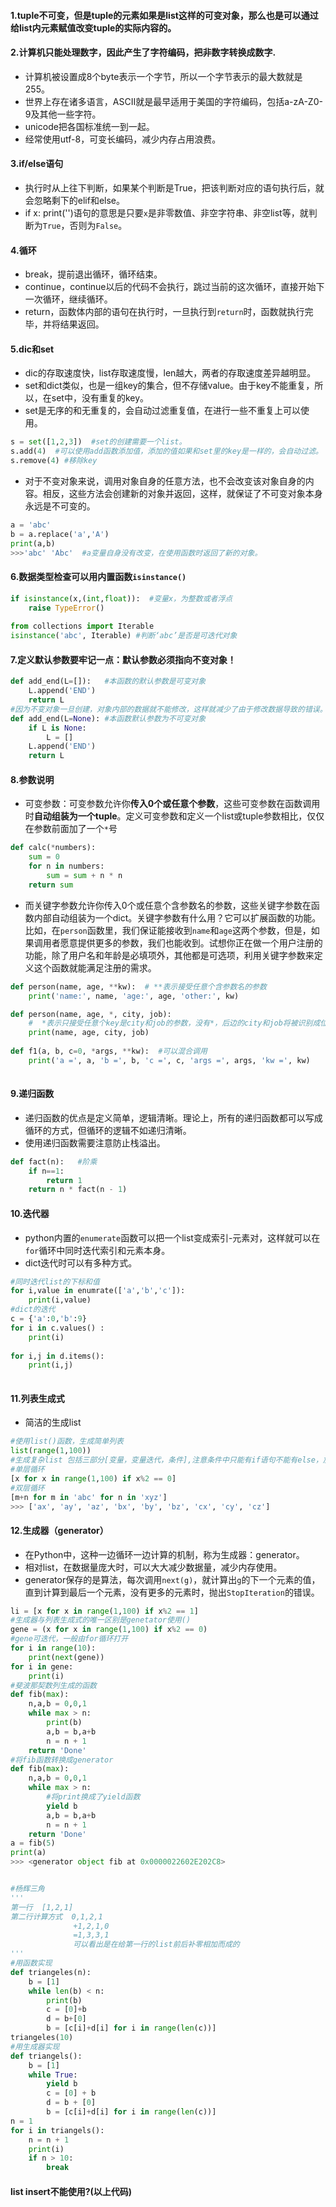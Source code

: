 #### 1.tuple不可变，但是tuple的元素如果是list这样的可变对象，那么也是可以通过给list内元素赋值改变tuple的实际内容的。

#### 2.计算机只能处理数字，因此产生了字符编码，把非数字转换成数字.

- 计算机被设置成8个byte表示一个字节，所以一个字节表示的最大数就是255。
- 世界上存在诸多语言，ASCII就是最早适用于美国的字符编码，包括a-zA-Z0-9及其他一些字符。
- unicode把各国标准统一到一起。
- 经常使用utf-8，可变长编码，减少内存占用浪费。

#### 3.if/else语句

- 执行时从上往下判断，如果某个判断是True，把该判断对应的语句执行后，就会忽略剩下的elif和else。
- if x:  print('')语句的意思是只要`x`是非零数值、非空字符串、非空list等，就判断为`True`，否则为`False`。

#### 4.循环

- break，提前退出循环，循环结束。
- continue，continue以后的代码不会执行，跳过当前的这次循环，直接开始下一次循环，继续循环。
- return，函数体内部的语句在执行时，一旦执行到`return`时，函数就执行完毕，并将结果返回。

#### 5.dic和set

- dic的存取速度快，list存取速度慢，len越大，两者的存取速度差异越明显。
- set和dict类似，也是一组key的集合，但不存储value。由于key不能重复，所以，在set中，没有重复的key。
- set是无序的和无重复的，会自动过滤重复值，在进行一些不重复上可以使用。

```python
s = set([1,2,3])  #set的创建需要一个list。
s.add(4)  #可以使用add函数添加值，添加的值如果和set里的key是一样的，会自动过滤。
s.remove(4) #移除key
```

- 对于不变对象来说，调用对象自身的任意方法，也不会改变该对象自身的内容。相反，这些方法会创建新的对象并返回，这样，就保证了不可变对象本身永远是不可变的。

```python
a = 'abc'
b = a.replace('a','A')
print(a,b)
>>>'abc' 'Abc'  #a变量自身没有改变，在使用函数时返回了新的对象。
```

#### 6.数据类型检查可以用内置函数`isinstance()`

```python
if isinstance(x,(int,float)):  #变量x，为整数或者浮点
    raise TypeError()
    
from collections import Iterable
isinstance('abc', Iterable) #判断‘abc’是否是可迭代对象
```

#### 7.定义默认参数要牢记一点：默认参数必须指向不变对象！

```python
def add_end(L=[]):   #本函数的默认参数是可变对象
    L.append('END')
    return L
#因为不变对象一旦创建，对象内部的数据就不能修改，这样就减少了由于修改数据导致的错误。此外，由于对象不变，多任务环境下同时读取对象不需要加锁，同时读一点问题都没有。我们在编写程序时，如果可以设计一个不变对象，那就尽量设计成不变对象。
def add_end(L=None): #本函数默认参数为不可变对象
    if L is None:
        L = []
    L.append('END')
    return L
```

#### 8.参数说明

- 可变参数：可变参数允许你**传入0个或任意个参数**，这些可变参数在函数调用时**自动组装为一个tuple**。定义可变参数和定义一个list或tuple参数相比，仅仅在参数前面加了一个`*`号

```python
def calc(*numbers):
    sum = 0
    for n in numbers:
        sum = sum + n * n
    return sum
```

- 而关键字参数允许你传入0个或任意个含参数名的参数，这些关键字参数在函数内部自动组装为一个dict。关键字参数有什么用？它可以扩展函数的功能。比如，在`person`函数里，我们保证能接收到`name`和`age`这两个参数，但是，如果调用者愿意提供更多的参数，我们也能收到。试想你正在做一个用户注册的功能，除了用户名和年龄是必填项外，其他都是可选项，利用关键字参数来定义这个函数就能满足注册的需求。

```python
def person(name, age, **kw):  # **表示接受任意个含参数名的参数
    print('name:', name, 'age:', age, 'other:', kw)

def person(name, age, *, city, job):   
    #  *表示只接受任意个key是city和job的参数，没有*，后边的city和job将被识别成位置参数
    print(name, age, city, job)
    
def f1(a, b, c=0, *args, **kw):  #可以混合调用
    print('a =', a, 'b =', b, 'c =', c, 'args =', args, 'kw =', kw)
    
```

#### 9.递归函数

- 递归函数的优点是定义简单，逻辑清晰。理论上，所有的递归函数都可以写成循环的方式，但循环的逻辑不如递归清晰。
- 使用递归函数需要注意防止栈溢出。

```python
def fact(n):   #阶乘
    if n==1:
        return 1
    return n * fact(n - 1)
```

#### 10.迭代器

- python内置的`enumerate`函数可以把一个list变成索引-元素对，这样就可以在`for`循环中同时迭代索引和元素本身。
- dict迭代时可以有多种方式。

```python
#同时迭代list的下标和值
for i,value in enumrate(['a','b','c']):
    print(i,value)
#dict的迭代
c = {'a':0,'b':9}
for i in c.values() :
    print(i)
    
for i,j in d.items():
    print(i,j)
    
```

#### 11.列表生成式

- 简洁的生成list

```python
#使用list()函数，生成简单列表
list(range(1,100))
#生成复杂list 包括三部分[变量，变量迭代，条件],注意条件中只能有if语句不能有else，加上else就是确定了，而不是条件
#单层循环
[x for x in range(1,100) if x%2 == 0]
#双层循环
[m+n for m in 'abc' for n in 'xyz']
>>> ['ax', 'ay', 'az', 'bx', 'by', 'bz', 'cx', 'cy', 'cz']

```

#### 12.生成器（generator）

- 在Python中，这种一边循环一边计算的机制，称为生成器：generator。
- 相对list，在数据量庞大时，可以大大减少数据量，减少内存使用。
- generator保存的是算法，每次调用`next(g)`，就计算出`g`的下一个元素的值，直到计算到最后一个元素，没有更多的元素时，抛出`StopIteration`的错误。

~~~python
li = [x for x in range(1,100) if x%2 == 1]
#生成器与列表生成式的唯一区别是genetator使用()
gene = (x for x in range(1,100) if x%2 == 0) 
#gene可迭代，一般由for循环打开
for i in range(10):
    print(next(gene))
for i in gene:
    print(i)
#斐波那契数列生成的函数
def fib(max):
    n,a,b = 0,0,1
    while max > n:
        print(b)
        a,b = b,a+b
        n = n + 1
    return 'Done'
#将fib函数转换成generator
def fib(max):
    n,a,b = 0,0,1
    while max > n:
        #将print换成了yield函数
        yield b
        a,b = b,a+b
        n = n + 1
    return 'Done'
a = fib(5) 
print(a)
>>> <generator object fib at 0x0000022602E202C8>


#杨辉三角
'''
第一行  [1,2,1]
第二行计算方式  0,1,2,1
              +1,2,1,0
              =1,3,3,1
              可以看出是在给第一行的list前后补零相加而成的
'''
#用函数实现
def triangeles(n):
    b = [1]
    while len(b) < n:
        print(b)
        c = [0]+b
        d = b+[0]
        b = [c[i]+d[i] for i in range(len(c))]  
triangeles(10)
#用生成器实现
def triangels():
    b = [1]
    while True:
        yield b
        c = [0] + b
        d = b + [0]
        b = [c[i]+d[i] for i in range(len(c))]
n = 1
for i in triangels():
    n = n + 1
    print(i)
    if n > 10:
        break
~~~

#### list insert不能使用?(以上代码)







